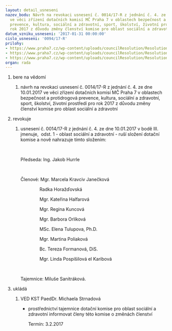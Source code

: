 ```yaml
---
layout: detail_usneseni
nazev_bodu: Návrh na revokaci usnesení č. 0014/17-R z jednání č. 4. ze dne 10.01.2017
  ve věci zřízení dotačních komisí MČ Praha 7 v oblastech bezpečnost a protidrogová
  prevence, kultura, sociální a zdravotní, sport, školství, životní prostředí pro
  rok 2017 z důvodu změny členství komise pro oblast sociální a zdravotní
datum_vzniku_usneseni: '2017-01-31 00:00:00'
cislo_usneseni: '0094/17-R'
prilohy:
- https://www.praha7.cz/wp-content/uploads/councilResolution/Resolutions/28807/export/Duvodovazprava_revokace_dotacnikomise~162296.doc
- https://www.praha7.cz/wp-content/uploads/councilResolution/Resolutions/28807/export/usnesenirmc_001417R_4_10012017_dotace_zrizenikomisi~162295.pdf
- https://www.praha7.cz/wp-content/uploads/councilResolution/Resolutions/28807/export/export~296825.pdf
organ: rada
---
```

<ol class="urzList_view" id="urzList">
<li class="urzClass1" id=""><span name="1">bere na vědomí</span> 
<ol class="urzOlClass">
<li class="urzClass2" style="TEXT-ALIGN: left" id=""><span><p>návrh na revokaci usnesení č. 0014/17-R z jednání č. 4. ze dne 10.01.2017 ve věci zřízení dotačních komisí MČ Praha 7 v oblastech bezpečnost a protidrogová prevence, kultura, sociální a zdravotní, sport, školství, životní prostředí pro rok 2017&nbsp;z důvodu změny členství komise pro oblast sociální a zdravotní</p></span></li></ol></li>
<li class="urzClass1" id=""><span name="21">revokuje</span> 
<ol class="urzOlClass">
<li class="urzClass2" style="TEXT-ALIGN: left" id=""><span><p>usnesení č. 0014/17-R z jednání č. 4. ze dne 10.01.2017 v bodě III. jmenuje, &nbsp;odst. 1 - oblast sociální a zdravotní - ruší složení dotační komise a nově nahrazuje tímto složením:</p><p>&nbsp;</p><p>Předseda: Ing. Jakob Hurrle</p><p>&nbsp;</p><p>Členové:&nbsp;Mgr. Marcela Kravciv Janečková</p><p>&nbsp;&nbsp;&nbsp;&nbsp;&nbsp;&nbsp;&nbsp;&nbsp;&nbsp;&nbsp;&nbsp;&nbsp;&nbsp;&nbsp;&nbsp;Radka Horažďovská</p><p>&nbsp;&nbsp;&nbsp;&nbsp;&nbsp;&nbsp;&nbsp;&nbsp;&nbsp;&nbsp;&nbsp;&nbsp;&nbsp;&nbsp;&nbsp;Mgr. Kateřina Halfarová</p><p>&nbsp;&nbsp;&nbsp;&nbsp;&nbsp;&nbsp;&nbsp;&nbsp;&nbsp;&nbsp;&nbsp;&nbsp;&nbsp;&nbsp;&nbsp;Mgr. Regina Kuncová</p><p>&nbsp;&nbsp;&nbsp;&nbsp;&nbsp;&nbsp;&nbsp;&nbsp;&nbsp;&nbsp;&nbsp;&nbsp;&nbsp;&nbsp;&nbsp;Mgr. Barbora Orlíková</p><p>&nbsp;&nbsp;&nbsp;&nbsp;&nbsp;&nbsp;&nbsp;&nbsp;&nbsp;&nbsp;&nbsp;&nbsp;&nbsp;&nbsp;&nbsp;MSc. Elena Tulupova, Ph.D.</p><p>&nbsp;&nbsp;&nbsp;&nbsp;&nbsp;&nbsp;&nbsp;&nbsp;&nbsp;&nbsp;&nbsp;&nbsp;&nbsp;&nbsp;&nbsp;Mgr. Martina Poliaková</p><p>&nbsp;&nbsp;&nbsp;&nbsp;&nbsp;&nbsp;&nbsp;&nbsp;&nbsp;&nbsp;&nbsp;&nbsp;&nbsp;&nbsp;&nbsp;Bc. Tereza Formanová, DiS.</p><p>&nbsp;&nbsp;&nbsp;&nbsp;&nbsp;&nbsp;&nbsp;&nbsp;&nbsp;&nbsp;&nbsp;&nbsp;&nbsp;&nbsp;&nbsp;Mgr. Linda Pospíšilová el Karibová</p><p>&nbsp;</p><p>Tajemnice: Miluše Sanitráková.</p></span></li></ol></li><li class="urzClass1" id="urzUkoly"><span name="1">ukládá</span><ol class="urzOlClass"><li class="urzClass2"><span><p>VED KST PaedDr. Michaela Strnadová</p></span><ul class="urzUlClass"><li class="urzClass3"><span><p>prostřednictví tajemnice dotační komise pro oblast sociální a zdravotní informovat členy této komise o změnách členství</p></span><span class="urzUkolTermin">  Termín:&nbsp;3.2.2017</span></li></ul></li></ol></li>
</ol>